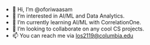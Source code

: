 - 👋 Hi, I’m @oforiwaasam
- 👀 I’m interested in AI/ML and Data Analytics.
- 🌱 I’m currently learning AI/ML with CorrelationOne.
- 💞️ I’m looking to collaborate on any cool CS projects.
- 📫 You can reach me via los2119@columbia.edu

<!---
oforiwaasam/oforiwaasam is a ✨ special ✨ repository because its `README.md` (this file) appears on your GitHub profile.
You can click the Preview link to take a look at your changes.
--->
